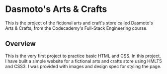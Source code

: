 # Dasmoto's Arts & Crafts

This is the project of the fictional arts and craft's store called Dasmoto's Arts & Crafts, from the Codecademy's Full-Stack Engineering course.

## Overview
This is the very first project to practice basic HTML and CSS. In this project, I have built a simple website for a fictional arts and crafts store using HMLT5 and CSS3. I was provided with images and design spec for styling the page.